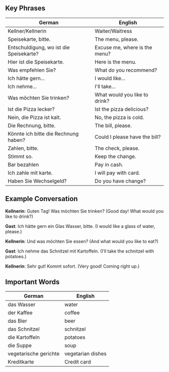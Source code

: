 ## Key Phrases
| German | English |
|--------|---------|
| Kellner/Kellnerin |	Waiter/Waitress |
| Speisekarte, bitte. |	The menu, please. |
| Entschuldigung, wo ist die Speisekarte? | Excuse me, where is the menu? |
| Hier ist die Speisekarte. | Here is the menu. |
| Was empfehlen Sie? |	What do you recommend? |
| Ich hätte gern... |	I would like... |
| Ich nehme... |	I'll take... |
| Was möchten Sie trinken? |	What would you like to drink? |
| Ist die Pizza lecker? | Ist the pizza delicious? |
| Nein, die Pizza ist kalt. | No, the pizza is cold. |
| Die Rechnung, bitte. | The bill, please. |
| Könnte ich bitte die Rechnung haben? | Could I please have the bill? |
| Zahlen, bitte. | The check, please. |
| Stimmt so. | Keep the change. |
| Bar bezahlen | Pay in cash. |
| Ich zahle mit karte. | I will pay with card. |
| Haben Sie Wechselgeld? | Do you have change? |

## Example Conversation
**Kellnerin**: Guten Tag! Was möchten Sie trinken? (Good day! What would you like to drink?)

**Gast**: Ich hätte gern ein Glas Wasser, bitte. (I would like a glass of water, please.)

**Kellnerin**: Und was möchten Sie essen? (And what would you like to eat?)

**Gast**: Ich nehme das Schnitzel mit Kartoffeln. (I’ll take the schnitzel with potatoes.)

**Kellnerin**: Sehr gut! Kommt sofort. (Very good! Coming right up.)

## Important Words
| German | English |
|--------|---------|
| das Wasser |	water |
| der Kaffee |	coffee |
| das Bier |	beer |
| das Schnitzel |	schnitzel |
| die Kartoffeln |	potatoes |
| die Suppe |	soup |
| vegetarische gerichte | vegetarian dishes |
| Kreditkarte | Credit card |

